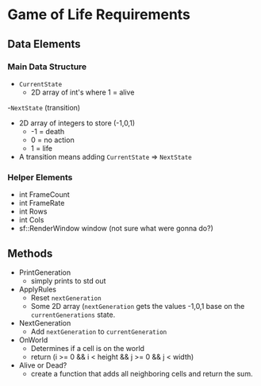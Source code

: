 # Game of Life Requirements

## Data Elements

### Main Data Structure

- `CurrentState`
  - 2D array of int's where 1 = alive

-`NextState` (transition)
  - 2D array of integers to store (-1,0,1)
    - -1 = death
    - 0 = no action
    - 1 = life
- A transition means adding `CurrentState` => `NextState`

### Helper Elements
  - int FrameCount
  - int FrameRate
  - int Rows
  - int Cols 
  - sf::RenderWindow window (not sure what were gonna do?)
  

## Methods

  - PrintGeneration
    - simply prints to std out
  - ApplyRules
    - Reset `nextGeneration`
    - Some 2D array (`nextGeneration` gets the values -1,0,1 base on the `currentGenerations` state.
  - NextGeneration
    - Add `nextGeneration` to `currentGeneration`
  - OnWorld
    - Determines if a cell is on the world
    - return (i >= 0 && i < height && j >= 0 && j < width)
  - Alive or Dead?
    - create a function that adds all neighboring cells and return the sum.
 
